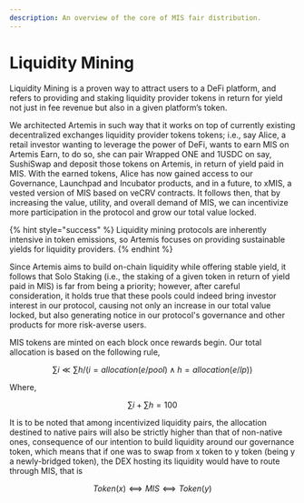 ```yaml
---
description: An overview of the core of MIS fair distribution.
---
```


# Liquidity Mining

Liquidity Mining is a proven way to attract users to a DeFi platform, and refers to providing and staking liquidity provider tokens in return for yield not just in fee revenue but also in a given platform’s token.&#x20;

We architected Artemis in such way that it works on top of currently existing decentralized exchanges liquidity provider tokens tokens; i.e., say Alice, a retail investor wanting to leverage the power of DeFi, wants to earn MIS on Artemis Earn, to do so, she can pair Wrapped ONE and 1USDC on say, SushiSwap and deposit those tokens on Artemis, in return of yield paid in MIS. With the earned tokens, Alice has now gained access to our Governance, Launchpad and Incubator products, and in a future, to xMIS, a vested version of MIS based on veCRV contracts. It follows then, that by increasing the value, utility, and overall demand of MIS, we can incentivize more participation in the protocol and grow our total value locked.&#x20;

{% hint style="success" %}
Liquidity mining protocols are inherently intensive in token emissions, so Artemis focuses on providing sustainable yields for liquidity providers.
{% endhint %}

Since Artemis aims to build on-chain liquidity while offering stable yield, it follows that Solo Staking (i.e., the staking of a given token in return of yield paid in MIS) is far from being a priority; however, after careful consideration, it holds true that these pools could indeed bring investor interest in our protocol, causing not only an increase in our total value locked, but also generating notice in our protocol's governance and other products for more risk-averse users.&#x20;

MIS tokens are minted on each block once rewards begin. Our total allocation is based on the following rule,

$$
∑ i ≪ ∑ h / (i = allocation(e/pool)∧ h=allocation(e/lp))
$$

Where,

$$
∑ i + ∑ h = 100
$$

It is to be noted that among incentivized liquidity pairs, the allocation destined to native pairs will also be strictly higher than that of non-native ones, consequence of our intention to build liquidity around our governance token, which means that if one was to swap from x token to y token (being y a newly-bridged token), the DEX hosting its liquidity would have to route through MIS, that is

$$
Token(x)⟺MIS⟺Token(y)
$$
